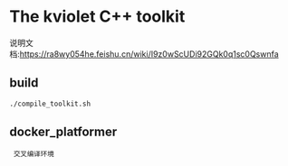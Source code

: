 The kviolet C++ toolkit
====================================================

说明文档:https://ra8wy054he.feishu.cn/wiki/I9z0wScUDi92GQk0q1sc0Qswnfa

## build

```bash
./compile_toolkit.sh
```

## docker_platformer

```
 交叉编译环境
```
